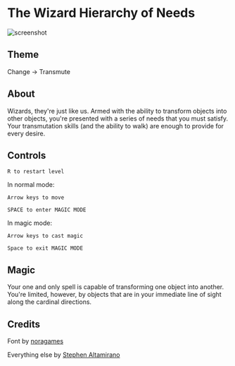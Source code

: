 # The Wizard Hierarchy of Needs

![screenshot](http://alts.github.io/game-off-2013/ss.png)

## Theme
Change -> Transmute

## About

Wizards, they're just like us. Armed with the ability to transform objects into other objects, you're presented with a series of needs that you must satisfy. Your transmutation skills (and the ability to walk) are enough to provide for every desire.

## Controls

	R to restart level

In normal mode:

	Arrow keys to move

	SPACE to enter MAGIC MODE

In magic mode:

	Arrow keys to cast magic

	Space to exit MAGIC MODE

## Magic

Your one and only spell is capable of transforming one object into another. You're limited, however, by objects that are in your immediate line of sight along the cardinal directions.

## Credits

Font by [noragames](http://noragames.com/)

Everything else by [Stephen Altamirano](http://evilrobotstuff.com)

